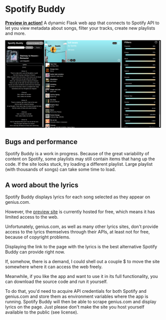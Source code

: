 # Spotify Buddy
[**Preview in action!**](https://dzejkob1219.pythonanywhere.com/)
A dynamic Flask web app that connects to Spotify API to let you view metadata about songs, filter your tracks, create new playlists and more.

![screenshot](screenshot.png)

## Bugs and performance
Spotify Buddy is a work in progress.
Because of the great variability of content on Spotify, some playlists may still contain items that hang up the code. If the site looks stuck, try loading a different playlist. Large playlist (with thousands of songs) can take some time to load.

## A word about the lyrics
Spotify Buddy displays lyrics for each song selected as they appear on genius.com.

However, the [preview site](https://dzejkob1219.pythonanywhere.com/) is currently hosted for free, which means it has limited access to the web.

Unfortunately, genius.com, as well as many other lyrics sites, don't provide access to the lyrics themselves through their APIs, at least not for free, because of copyright problems.

Displaying the link to the page with the lyrics is the best alternative Spotify Buddy can provide right now.

If, somehow, there is a demand, I could shell out a couple $ to move the site somewhere where it can access the web freely.

Meanwhile, if you like the app and want to use it in its full functionality, you can download the source code and run it yourself.

To do that, you'd need to acquire API credentials for both Spotify and genius.com and store them as environment variables where the app is running. 
Spotify Buddy will then be able to scrape genius.com and display lyrics on the page.
Just please don't make the site you host yourself available to the public (see license).



